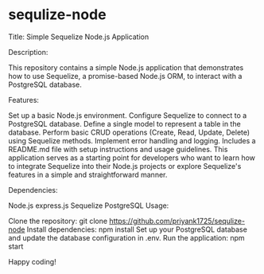 # sequlize-node

Title: Simple Sequelize Node.js Application

Description:

This repository contains a simple Node.js application that demonstrates how to use Sequelize, a promise-based Node.js ORM, to interact with a PostgreSQL database.

Features:

Set up a basic Node.js environment.
Configure Sequelize to connect to a PostgreSQL database.
Define a single model to represent a table in the database.
Perform basic CRUD operations (Create, Read, Update, Delete) using Sequelize methods.
Implement error handling and logging.
Includes a README.md file with setup instructions and usage guidelines.
This application serves as a starting point for developers who want to learn how to integrate Sequelize into their Node.js projects or explore Sequelize's features in a simple and straightforward manner.

Dependencies:

Node.js
express.js
Sequelize
PostgreSQL
Usage:

Clone the repository: git clone https://github.com/priyank1725/sequlize-node
Install dependencies: npm install
Set up your PostgreSQL database and update the database configuration in .env.
Run the application: npm start

Happy coding!